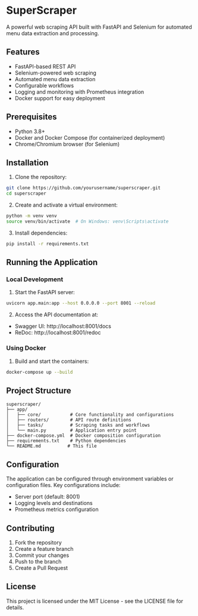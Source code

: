  # SuperScraper

A powerful web scraping API built with FastAPI and Selenium for automated menu data extraction and processing.

## Features

- FastAPI-based REST API
- Selenium-powered web scraping
- Automated menu data extraction
- Configurable workflows
- Logging and monitoring with Prometheus integration
- Docker support for easy deployment

## Prerequisites

- Python 3.8+
- Docker and Docker Compose (for containerized deployment)
- Chrome/Chromium browser (for Selenium)

## Installation

1. Clone the repository:
```bash
git clone https://github.com/yourusername/superscraper.git
cd superscraper
```

2. Create and activate a virtual environment:
```bash
python -m venv venv
source venv/bin/activate  # On Windows: venv\Scripts\activate
```

3. Install dependencies:
```bash
pip install -r requirements.txt
```

## Running the Application

### Local Development

1. Start the FastAPI server:
```bash
uvicorn app.main:app --host 0.0.0.0 --port 8001 --reload
```

2. Access the API documentation at:
- Swagger UI: http://localhost:8001/docs
- ReDoc: http://localhost:8001/redoc

### Using Docker

1. Build and start the containers:
```bash
docker-compose up --build
```

## Project Structure

```
superscraper/
├── app/
│   ├── core/           # Core functionality and configurations
│   ├── routers/        # API route definitions
│   ├── tasks/          # Scraping tasks and workflows
│   └── main.py         # Application entry point
├── docker-compose.yml  # Docker composition configuration
├── requirements.txt    # Python dependencies
└── README.md          # This file
```

## Configuration

The application can be configured through environment variables or configuration files. Key configurations include:

- Server port (default: 8001)
- Logging levels and destinations
- Prometheus metrics configuration

## Contributing

1. Fork the repository
2. Create a feature branch
3. Commit your changes
4. Push to the branch
5. Create a Pull Request

## License

This project is licensed under the MIT License - see the LICENSE file for details.